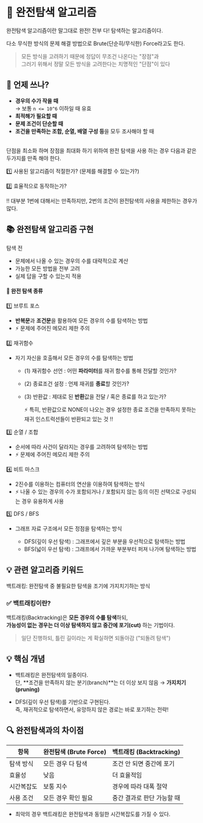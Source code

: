 # 🔎 완전탐색 알고리즘
완전탐색 알고리즘이란 말그대로 완전! 전부 다! 탐색하는 알고리즘이다.

다소 무식한 방식의 문제 해결 방법으로  Brute(단순히/무식한) Force라고도 한다.


> 모든 방식을 고려하기 때문에 정답이 무조건 나온다는 "장점"과  
> 그러기 위해서 정말 모든 방식을 고려한다는 치명적인 "단점"이 있다

## 📌 언제 쓰나?

- **경우의 수가 작을 때**  
  → 보통 `n <= 10^6` 이하일 때 유효
- **최적해가 필요할 때**
- **문제 조건이 단순할 때**
- **조건을 만족하는 조합, 순열, 배열 구성 등**을 모두 조사해야 할 때
<br><br>


단점을 최소화 하며 장점을 최대화 하기 위하여 완전 탐색을 사용 하는 경우 다음과 같은 두가지를 만족 해야 한다.

1️⃣ 사용된 알고리즘이 적절한가? (문제를 해결할 수 있는가?)

2️⃣ 효율적으로 동작하는가? 

‼️ 대부분 1번에 대해서는 만족하지만, 2번의 조건이 완전탐색의 사용을 제한하는 경우가 많다.

## 📚 완전탐색 알고리즘 구현

탐색 전
 - 문제에서 나올 수 있는 경우의 수를 대략적으로 계산
 - 가능한 모든 방법을 전부 고려
 - 실제 답을 구할 수 있는지 적용



#### 📌 완전 탐색 종류

1️⃣ 브루트 포스
- **반복문**과 **조건문**을 활용하여 모든 경우의 수를 탐색하는 방법
- ⚡️ 문제에 주어진 메모리 제한 주의

2️⃣ 재귀함수
- 자기 자신을 호출해서 모든 경우의 수를 탐색하는 방법
    - (1) 재귀함수 선언 : 어떤 **파라미터**를 재귀 함수를 통해 전달할 것인가?
    - (2) 종료조건 설정 : 언제 재귀를 **종료**할 것인가?
    - (3) 반환값 : 제대로 된 **반환**값을 전달 / 혹은 종료를 하고 있는가?

        ⚡️ 특히, 반환값으로 NONE이 나오는 경우 설정한 종료 조건을 만족하지 못하는 재귀 인스트럭션들이 반환되고 있는 것 !!  

3️⃣ 순열 / 조합
- 순서에 따라 사건이 달라지는 경우를 고려하여 탐색하는 방법
- ⚡️ 문제에 주어진 메모리 제한 주의
    
4️⃣ 비트 마스크
- 2진수를 이용하는 컴퓨터의 연산을 이용하여 탐색하는 방식
- ⚡️ 나올 수 있는 경우의 수가 포함되거나 / 포함되지 않는 등의 이진 선택으로 구성되는 경우 유용하게 사용

5️⃣ DFS / BFS 
- 그래프 자료 구조에서 모든 정점을 탐색하는 방식

    - DFS(깊이 우선 탐색) : 그래프에서 깊은 부분을 우선적으로 탐색하는 방법
    - BFS(넓이 우선 탐색) : 그래프에서 가까운 부분부터 퍼져 나가며 탐색하는 방법

## 💡 관련 알고리즘 키워드
백트래킹: 완전탐색 중 불필요한 탐색을 조기에 가지치기하는 방식


### ✅ 백트래킹이란?

백트래킹(Backtracking)은 **모든 경우의 수를 탐색**하되,  
**가능성이 없는 경우는 더 이상 탐색하지 않고 중간에 포기(cut)** 하는 기법이다.

> 일단 진행하되, 틀린 길이라는 게 확실하면 되돌아감 ("되돌려 탐색")



## 💡 핵심 개념

- 백트래킹은 완전탐색의 일종이다.  
  단, **조건을 만족하지 않는 분기(branch)**는 더 이상 보지 않음 → **가지치기 (pruning)**

- DFS(깊이 우선 탐색)를 기반으로 구현된다.  
  즉, 재귀적으로 탐색하면서, 유망하지 않은 경로는 바로 포기하는 전략!



## 🔍 완전탐색과의 차이점

| 항목 | 완전탐색 (Brute Force) | 백트래킹 (Backtracking) |
|------|------------------------|--------------------------|
| 탐색 방식 | 모든 경우 다 탐색 | 조건 안 되면 중간에 포기 |
| 효율성 | 낮음 | 더 효율적임 |
| 시간복잡도 | 보통 지수 | 경우에 따라 대폭 절약 |
| 사용 조건 | 모든 경우 확인 필요 | 중간 결과로 판단 가능할 때 |

- 최악의 경우 백트래킹은 완전탐색과 동일한 시간복잡도를 가질 수 있다.